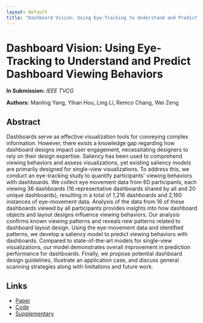 ```yaml
---
layout: default
title: "Dashboard Vision: Using Eye-Tracking to Understand and Predict Dashboard Viewing Behaviors"
---
```


<div class="container">
  <h1>Dashboard Vision: Using Eye-Tracking to Understand and Predict Dashboard Viewing Behaviors</h1>

  <p><strong>In Submission:</strong> <em>IEEE TVCG</em></p>
  <p><strong>Authors:</strong> Manling Yang, Yihan Hou, Ling Li, Remco Chang, Wei Zeng</p>

  <h2>Abstract</h2>
  <p>
Dashboards serve as effective visualization tools for conveying complex information. However, there exists a knowledge gap regarding how dashboard designs impact user engagement, necessitating designers to rely on their design expertise. Saliency has been used to comprehend viewing behaviors and assess visualizations, yet existing saliency models are primarily designed for single-view visualizations. To address this, we conduct an eye-tracking study to quantify participants' viewing behaviors with dashboards. We collect eye movement data from 60 participants, each viewing 36 dashboards (16 representative dashboards shared by all and 20 unique dashboards), resulting in a total of 1,216 dashboards and 2,160 instances of eye-movement data. Analysis of the data from 16 of these dashboards viewed by all participants provides insights into how dashboard objects and layout designs influence viewing behaviors. Our analysis confirms known viewing patterns and reveals new patterns related to dashboard layout design. Using the eye-movement data and identified patterns, we develop a saliency model to predict viewing behaviors with dashboards. Compared to state-of-the-art models for single-view visualizations, our model demonstrates overall improvement in prediction performance for dashboards. Finally, we propose potential dashboard design guidelines, illustrate an application case, and discuss general scanning strategies along with limitations and future work. 
  </p>

  <h2>Links</h2>
  <ul>
    <li><a href="https://example.com/paper">Paper</a></li>
    <li><a href="https://example.com/code">Code</a></li>
    <li><a href="https://example.com/supp">Supplementary</a></li>
  </ul>
</div>
